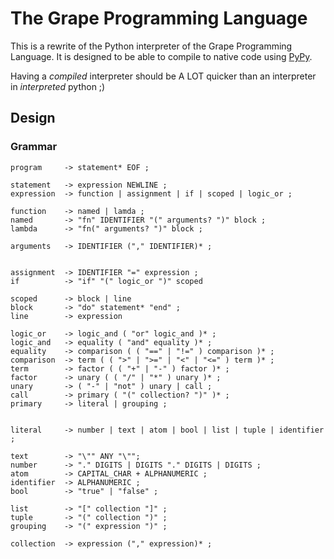 # The Grape Programming Language

This is a rewrite of the Python interpreter of the Grape Programming Language. It is
designed to be able to compile to native code using [PyPy](https://www.pypy.org).

Having a _compiled_ interpreter should be A LOT quicker than an interpreter in
_interpreted_ python ;)

## Design

### Grammar

```text
program     -> statement* EOF ;

statement   -> expression NEWLINE ;
expression  -> function | assignment | if | scoped | logic_or ;

function    -> named | lamda ;
named       -> "fn" IDENTIFIER "(" arguments? ")" block ;
lambda      -> "fn(" arguments? ")" block ;

arguments   -> IDENTIFIER ("," IDENTIFIER)* ;


assignment  -> IDENTIFIER "=" expression ;
if          -> "if" "(" logic_or ")" scoped

scoped      -> block | line
block       -> "do" statement* "end" ;
line        -> expression

logic_or    -> logic_and ( "or" logic_and )* ;
logic_and   -> equality ( "and" equality )* ;
equality    -> comparison ( ( "==" | "!=" ) comparison )* ;
comparison  -> term ( ( ">" | ">=" | "<" | "<=" ) term )* ;
term        -> factor ( ( "+" | "-" ) factor )* ;
factor      -> unary ( ( "/" | "*" ) unary )* ;
unary       -> ( "-" | "not" ) unary | call ;
call        -> primary ( "(" collection? ")" )* ;
primary     -> literal | grouping ;


literal     -> number | text | atom | bool | list | tuple | identifier ;

text        -> "\"" ANY "\"";
number      -> "." DIGITS | DIGITS "." DIGITS | DIGITS ;
atom        -> CAPITAL_CHAR + ALPHANUMERIC ;
identifier  -> ALPHANUMERIC ;
bool        -> "true" | "false" ;

list        -> "[" collection "]" ;
tuple       -> "(" collection ")" ;
grouping    -> "(" expression ")" ;

collection  -> expression ("," expression)* ;
```
